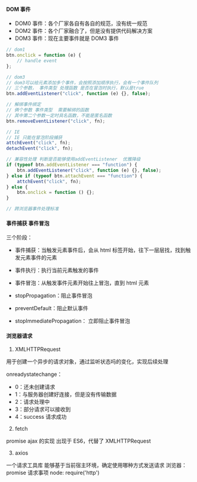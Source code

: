 <!--
 * @Author: error: error: git config user.name & please set dead value or install git && error: git config user.email & please set dead value or install git & please set dead value or install git
 * @Date: 2023-11-19 18:39:58
 * @LastEditors: error: error: git config user.name & please set dead value or install git && error: git config user.email & please set dead value or install git & please set dead value or install git
 * @LastEditTime: 2023-11-19 18:39:59
 * @FilePath: /knowledge-summaryp-review/src/files/JavaScript/事件机制.md
 * @Description: 这是默认设置,请设置`customMade`, 打开koroFileHeader查看配置 进行设置: https://github.com/OBKoro1/koro1FileHeader/wiki/%E9%85%8D%E7%BD%AE
-->
#### DOM 事件

- DOM0 事件：各个厂家各自有各自的规范，没有统一规范
- DOM2 事件：各个厂家融合了，但是没有提供代码解决方案
- DOM3 事件：现在主要事件就是 DOM3 事件

```js
// dom1
btn.onclick = function (e) {
	// handle event
};

// dom3
// dom3可以给元素添加多个事件，会按照添加顺序执行，会有一个事件队列
// 三个参数， 事件类型 处理函数 是否在冒泡时执行，默认是true
btn.addEventListener("click", function (e) {}, false);

// 解绑事件绑定
// 俩个参数 事件类型  需要解绑的函数
// 其中第二个参数一定时具名函数，不能是匿名函数
btn.removeEventListener("click", fn);

// IE
// IE 只能在冒泡阶段捕获
attchEvent("click", fn);
detachEvent("click", fn);

// 兼容性处理 判断是否能够使用addEventListener  优雅降级
if (typeof btn.addEventListener === "function") {
	btn.addEventListener("click", function (e) {}, false);
} else if (typeof btn.attachEvent === "function") {
	attchEvent("click", fn);
} else {
	btn.onclick = function () {};
}

// 跨浏览器事件处理标准
```

#### 事件捕获 事件冒泡

三个阶段：

- 事件捕获：当触发元素事件后，会从 html 标签开始，往下一层层找，找到触发元素事件的元素
- 事件执行：执行当前元素触发的事件
- 事件冒泡：从触发事件元素开始往上冒泡，直到 html 元素

- stopPropagation：阻止事件冒泡

- preventDefault：阻止默认事件

- stopImmediatePropagation： 立即阻止事件冒泡

#### 浏览器请求

1. XMLHTTPRequest

用于创建一个异步的请求对象，通过监听状态吗的变化，实现后续处理

onreadystatechange：

- 0：还未创建请求
- 1：与服务器创建好连接，但是没有传输数据
- 2：请求处理中
- 3：部分请求可以接收到
- 4：success 请求成功

2. fetch

promise ajax 的实现 出现于 ES6，代替了 XMLHTTPRequest

3. axios

一个请求工具库
能够基于当前宿主环境，确定使用哪种方式发送请求
浏览器：promise 请求事项
node: require('http')
